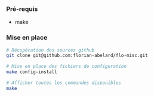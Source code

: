 
### Pré-requis

* make

### Mise en place

```bash
# Récupération des sources github
git clone git@github.com:florian-abelard/flo-misc.git

# Mise en place des fichiers de configuration
make config-install

# Afficher toutes les commandes disponibles
make
```

